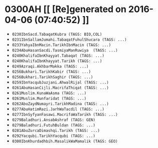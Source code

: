 # 0300AH [[ [Re]generated on 2016-04-06 (07:40:52) ]]

* `0230IbnSacd.TabaqatKubra (TAGS: BIO,COL)`
* `0231IbnSallamJumahi.TabaqatFuhulShucara (TAGS: ...)`
* `0233YahyaIbnMacin.TarikhIbnMacin (TAGS: ...)`
* `0234AbuHasanSacdi.TasmiyaManRuwiya  (TAGS: ...)`
* `0240KhalifaIbnKhayyat.Tabaqat (TAGS: ...)`
* `0240KhalifaIbnKhayyat.Tarikh (TAGS: ...)`
* `0249Azraqi.AkhbarMakka (TAGS: ...)`
* `0256Bukhari.TarikhKabir (TAGS: ...)`
* `0256Bukhari.TarikhSaghir (TAGS: ...)`
* `0259IbnYacqubJuzjani.AhwalRijal (TAGS: ...)`
* `0261AbuHasanCijli.MacrifaThiqat (TAGS: ...)`
* `0261Muslim.KunaWaAsma (TAGS: ...)`
* `0261Muslim.Munfaridat (TAGS: ...)`
* `0262AbuZaydNumayri.TarikhMadina (TAGS: ...)`
* `0277AbuHatimRazi.JarhWaTacdil (TAGS: ...)`
* `0277IbnSyfyanFasawi.MacrifaWaTarikh (TAGS: ...)`
* `0279Baladhuri.AnsabAshraf (TAGS: GEN)`
* `0279Baladhuri.FutuhBuldan (TAGS: ...)`
* `0281AbuZurcaDimashqi.Tarikh (TAGS: ...)`
* `0292Yacqubi.TarikhYacqubi (TAGS: ...)`
* `0300IbnKhurdadhbih.MasalikWaMamalik (TAGS: GEO)`
